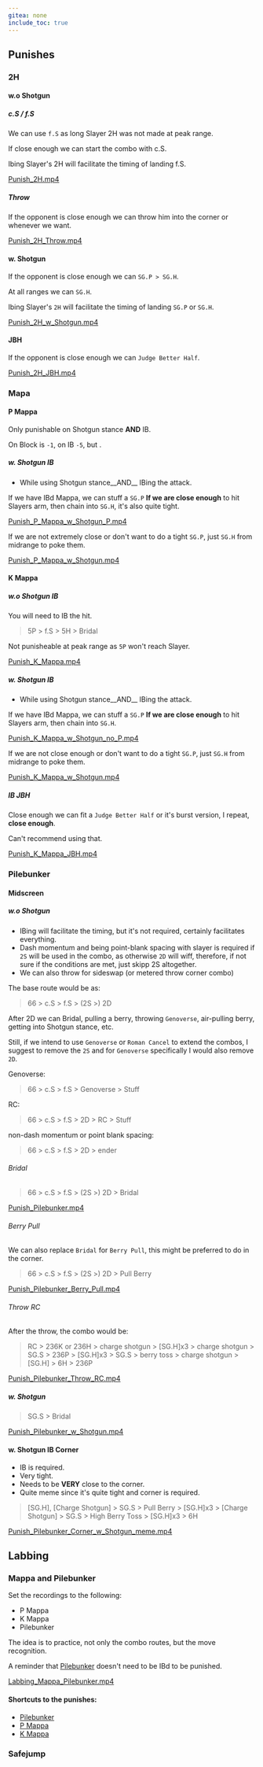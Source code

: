 ```yaml
---
gitea: none
include_toc: true
---
```



## Punishes

### 2H

#### w.o Shotgun

##### c.S / f.S

We can use `f.S` as long Slayer 2H was not made at peak range.

If close enough we can start the combo with c.S.

Ibing Slayer's 2H will facilitate the timing of landing f.S.

[Punish_2H.mp4](src/2H/Punish_2H.mp4)

##### Throw

If the opponent is close enough we can throw him into the corner or whenever we want.

[Punish_2H_Throw.mp4](src/2H/Punish_2H_Throw.mp4)


#### w. Shotgun

If the opponent is close enough we can `SG.P > SG.H`.

At all ranges we can `SG.H`.

Ibing Slayer's `2H` will facilitate the timing of landing `SG.P` or `SG.H`.

[Punish_2H_w_Shotgun.mp4](src/2H/Punish_2H_w_Shotgun.mp4)


#### JBH

If the opponent is close enough we can `Judge Better Half`.

[Punish_2H_JBH.mp4](src/2H/Punish_2H_JBH.mp4)

### Mapa

#### P Mappa

Only punishable on Shotgun stance __AND__ IB.

On Block is `-1`, on IB `-5`, but .

##### w. Shotgun IB

- While using Shotgun stance__AND__ IBing the attack.

If we have IBd Mappa, we can stuff a `SG.P` **If we are close enough** to hit Slayers arm, then chain into `SG.H`, it's also quite tight.

[Punish_P_Mappa_w_Shotgun_P.mp4](src/Mappa/Punish_P_Mappa_w_Shotgun_P.mp4)

If we are not extremely close or don't want to do a tight `SG.P`, just `SG.H` from midrange to poke them.

[Punish_P_Mappa_w_Shotgun.mp4](src/Mappa/Punish_P_Mappa_w_Shotgun.mp4)

#### K Mappa

##### w.o Shotgun IB

You will need to IB the hit.

> 5P > f.S > 5H > Bridal

Not punisheable at peak range as `5P` won't reach Slayer.

[Punish_K_Mappa.mp4](src/Mappa/Punish_K_Mappa.mp4)

##### w. Shotgun IB

- While using Shotgun stance__AND__ IBing the attack.

If we have IBd Mappa, we can stuff a `SG.P` **If we are close enough** to hit Slayers arm, then chain into `SG.H`.

[Punish_K_Mappa_w_Shotgun_no_P.mp4](src/Mappa/Punish_K_Mappa_w_Shotgun_no_P.mp4)

If we are not close enough or don't want to do a tight `SG.P`, just `SG.H` from midrange to poke them.

[Punish_K_Mappa_w_Shotgun.mp4](src/Mappa/Punish_K_Mappa_w_Shotgun.mp4)
##### IB JBH

Close enough we can fit a `Judge Better Half` or it's burst version, I repeat, **close enough**.

Can't recommend using that.

[Punish_K_Mappa_JBH.mp4](src/Mappa/Punish_K_Mappa_JBH.mp4)

### Pilebunker

#### Midscreen

##### w.o Shotgun

- IBing will facilitate the timing, but it's not required, certainly facilitates everything.
- Dash momentum and being point-blank spacing with slayer is required if `2S` will be used in the combo, as otherwise `2D` will wiff, therefore, if not sure if the conditions are met, just skipp 2S altogether.
- We can also throw for sideswap (or metered throw corner combo)

The base route would be as: 
> 66 > c.S > f.S > (2S >) 2D

After 2D we can Bridal, pulling a berry, throwing `Genoverse`, air-pulling berry, getting into Shotgun stance, etc. 

Still, if we intend to use `Genoverse` or `Roman Cancel` to extend the combos, I suggest to remove the `2S` and for `Genoverse` specifically I would also remove `2D`.

Genoverse:

> 66 > c.S > f.S > Genoverse > Stuff

RC:

> 66 > c.S > f.S > 2D > RC > Stuff
 
non-dash momentum or point blank spacing:

> 66 > c.S > f.S > 2D > ender

###### Bridal

> 66 > c.S > f.S > (2S >) 2D > Bridal 
 
[Punish_Pilebunker.mp4](src/Pilebunker/Punish_Pilebunker.mp4)

###### Berry Pull

We can also replace `Bridal` for `Berry Pull`, this might be preferred to do in the corner.

> 66 > c.S > f.S > (2S >) 2D > Pull Berry

[Punish_Pilebunker_Berry_Pull.mp4](src/Pilebunker/Punish_Pilebunker_Berry_Pull.mp4)

###### Throw RC

After the throw, the combo would be:

> RC > 236K or 236H > charge shotgun > [SG.H]x3 > charge shotgun > SG.S > 236P > [SG.H]x3 > SG.S > berry toss > charge shotgun > [SG.H] > 6H > 236P

[Punish_Pilebunker_Throw_RC.mp4](src/Pilebunker/Punish_Pilebunker_Throw_RC.mp4)

##### w. Shotgun

> SG.S > Bridal

[Punish_Pilebunker_w_Shotgun.mp4](src/Pilebunker/Punish_Pilebunker_w_Shotgun.mp4)

#### w. Shotgun IB Corner

- IB is required.
- Very tight.
- Needs to be **VERY** close to the corner.
- Quite meme since it's quite tight and corner is required.

> [SG.H], [Charge Shotgun] > SG.S > Pull Berry > [SG.H]x3 > [Charge Shotgun] > SG.S > High Berry Toss > [SG.H]x3 > 6H  

[Punish_Pilebunker_Corner_w_Shotgun_meme.mp4](src/Pilebunker/Punish_Pilebunker_Corner_w_Shotgun_meme.mp4)

## Labbing

### Mappa and Pilebunker

Set the recordings to the following:

- P Mappa
- K Mappa
- Pilebunker

The idea is to practice, not only the combo routes, but the move recognition.

A reminder that [Pilebunker](#pilebunker) doesn't need to be IBd to be punished.

[Labbing_Mappa_Pilebunker.mp4](src/Labbing/Labbing_Mappa_Pilebunker.mp4)

#### Shortcuts to the punishes:

- [Pilebunker](#pilebunker)
- [P Mappa](#p-mappa)
- [K Mappa](#k-mappa)

### Safejump